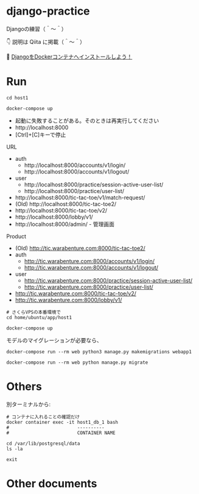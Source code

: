 # django-practice

Djangoの練習（＾～＾）  

👇 説明は Qiita に掲載（＾～＾）  

📖 [DjangoをDockerコンテナへインストールしよう！](https://qiita.com/muzudho1/items/eb0df0ea604e1fd9cdae)  

# Run

```shell
cd host1

docker-compose up
```

* 起動に失敗することがある。そのときは再実行してください
* http://localhost:8000
* [Ctrl]+[C]キーで停止

URL

* auth
  * http://localhost:8000/accounts/v1/login/
  * http://localhost:8000/accounts/v1/logout/
* user
  * http://localhost:8000/practice/session-active-user-list/
  * http://localhost:8000/practice/user-list/
* http://localhost:8000/tic-tac-toe/v1/match-request/
* (Old) http://localhost:8000/tic-tac-toe2/
* http://localhost:8000/tic-tac-toe/v2/
* http://localhost:8000/lobby/v1/
* http://localhost:8000/admin/ - 管理画面


Product

* (Old) http://tic.warabenture.com:8000/tic-tac-toe2/
* auth
  * http://tic.warabenture.com:8000/accounts/v1/login/
  * http://tic.warabenture.com:8000/accounts/v1/logout/
* user
  * http://tic.warabenture.com:8000/practice/session-active-user-list/
  * http://tic.warabenture.com:8000/practice/user-list/
* http://tic.warabenture.com:8000/tic-tac-toe/v2/
* http://tic.warabenture.com:8000/lobby/v1/

```shell
# さくらVPSの本番環境で
cd home/ubuntu/app/host1

docker-compose up
```

モデルのマイグレーションが必要なら、  

```shell
docker-compose run --rm web python3 manage.py makemigrations webapp1

docker-compose run --rm web python manage.py migrate
```

# Others

別ターミナルから:  

```shell
# コンテナに入れることの確認だけ
docker container exec -it host1_db_1 bash
#                         ----------
#                         CONTAINER NAME

cd /var/lib/postgresql/data
ls -la

exit
```

# Other documents
